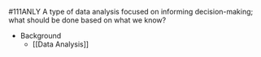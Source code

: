 #111ANLY 
A type of data analysis focused on informing decision-making; what should be done based on what we know?

- Background
	- [[Data Analysis]]